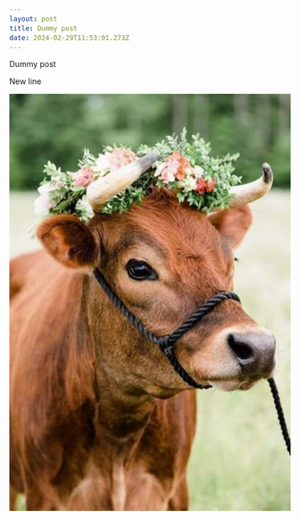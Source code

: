 ```yaml
---
layout: post
title: Dummy post
date: 2024-02-29T11:53:01.273Z
---
```

Dummy post

New line

![](/assets/uploads/5c1f7258ecbd39c7992667087e35925e.jpg)
